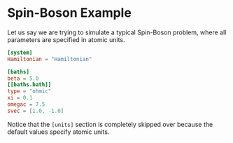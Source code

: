 # Spin-Boson Example
Let us say we are trying to simulate a typical Spin-Boson problem, where all parameters are specified in atomic units.

```toml
[system]
Hamiltonian = "Hamiltonian"

[baths]
beta = 5.0
[[baths.bath]]
type = "ohmic"
xi = 0.1
omegac = 7.5
svec = [1.0, -1.0]
```

Notice that the `[units]` section is completely skipped over because the default values specify atomic units.